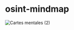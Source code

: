# osint-mindmap




![Cartes mentales (2)](https://github.com/J3l4m/osint-mindmap/assets/171741055/1f0d20b3-39a9-4319-8670-85b7f820c665)
